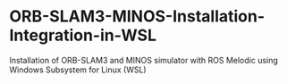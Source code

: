 # ORB-SLAM3-MINOS-Installation-Integration-in-WSL
Installation of ORB-SLAM3 and MINOS simulator with ROS Melodic using Windows Subsystem for Linux (WSL)
